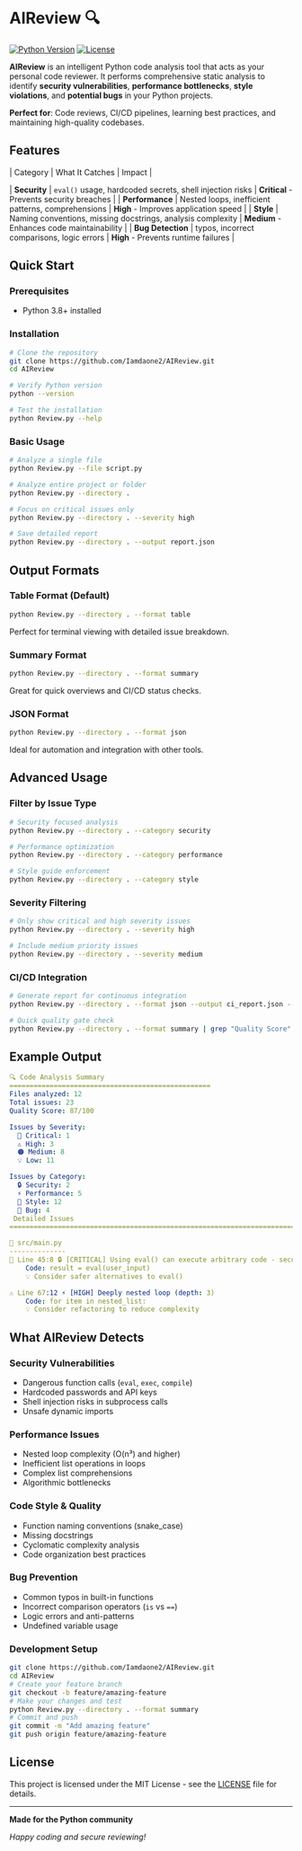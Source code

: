 # AIReview 🔍

[![Python Version](https://img.shields.io/badge/python-3.8%2B-blue)](https://python.org)
[![License](https://img.shields.io/badge/license-MIT-green)](LICENSE)

**AIReview** is an intelligent Python code analysis tool that acts as your personal code reviewer. It performs comprehensive static analysis to identify **security vulnerabilities**, **performance bottlenecks**, **style violations**, and **potential bugs** in your Python projects.

 **Perfect for**: Code reviews, CI/CD pipelines, learning best practices, and maintaining high-quality codebases.

## Features

| Category | What It Catches | Impact |

| **Security** | `eval()` usage, hardcoded secrets, shell injection risks | **Critical** - Prevents security breaches |
| **Performance** | Nested loops, inefficient patterns, comprehensions | **High** - Improves application speed |
| **Style** | Naming conventions, missing docstrings, analysis complexity | **Medium** - Enhances code maintainability |
| **Bug Detection** | typos, incorrect comparisons, logic errors | **High** - Prevents runtime failures |

## Quick Start

### Prerequisites
- Python 3.8+ installed

### Installation

```bash
# Clone the repository
git clone https://github.com/Iamdaone2/AIReview.git
cd AIReview

# Verify Python version
python --version

# Test the installation
python Review.py --help
```

### Basic Usage

```bash
# Analyze a single file
python Review.py --file script.py

# Analyze entire project or folder
python Review.py --directory .

# Focus on critical issues only
python Review.py --directory . --severity high

# Save detailed report
python Review.py --directory . --output report.json
```

## Output Formats

### Table Format (Default)
```bash
python Review.py --directory . --format table
```
Perfect for terminal viewing with detailed issue breakdown.

### Summary Format
```bash
python Review.py --directory . --format summary
```
Great for quick overviews and CI/CD status checks.

### JSON Format
```bash
python Review.py --directory . --format json
```
Ideal for automation and integration with other tools.

## Advanced Usage

### Filter by Issue Type
```bash
# Security focused analysis
python Review.py --directory . --category security

# Performance optimization
python Review.py --directory . --category performance

# Style guide enforcement
python Review.py --directory . --category style
```

### Severity Filtering
```bash
# Only show critical and high severity issues
python Review.py --directory . --severity high

# Include medium priority issues
python Review.py --directory . --severity medium
```

### CI/CD Integration
```bash
# Generate report for continuous integration
python Review.py --directory . --format json --output ci_report.json --severity high

# Quick quality gate check
python Review.py --directory . --format summary | grep "Quality Score"
```

## Example Output

```yaml
🔍 Code Analysis Summary
==================================================
Files analyzed: 12
Total issues: 23
Quality Score: 87/100

Issues by Severity:
  🚨 Critical: 1
  ⚠️ High: 3
  🟠 Medium: 8
  💡 Low: 11

Issues by Category:
  🔒 Security: 2
  ⚡ Performance: 5
  🎨 Style: 12
  🐛 Bug: 4
 Detailed Issues
================================================================================

📄 src/main.py
--------------
🚨 Line 45:8 🔒 [CRITICAL] Using eval() can execute arbitrary code - security risk
    Code: result = eval(user_input)
    💡 Consider safer alternatives to eval()

⚠️ Line 67:12 ⚡ [HIGH] Deeply nested loop (depth: 3)
    Code: for item in nested_list:
    💡 Consider refactoring to reduce complexity
```

## What AIReview Detects

### Security Vulnerabilities
- Dangerous function calls (`eval`, `exec`, `compile`)
- Hardcoded passwords and API keys
- Shell injection risks in subprocess calls
- Unsafe dynamic imports

### Performance Issues
- Nested loop complexity (O(n³) and higher)
- Inefficient list operations in loops
- Complex list comprehensions
- Algorithmic bottlenecks

### Code Style & Quality
- Function naming conventions (snake_case)
- Missing docstrings
- Cyclomatic complexity analysis
- Code organization best practices

### Bug Prevention
- Common typos in built-in functions
- Incorrect comparison operators (`is` vs `==`)
- Logic errors and anti-patterns
- Undefined variable usage


### Development Setup
```bash
git clone https://github.com/Iamdaone2/AIReview.git
cd AIReview
# Create your feature branch
git checkout -b feature/amazing-feature
# Make your changes and test
python Review.py --directory . --format summary
# Commit and push
git commit -m "Add amazing feature"
git push origin feature/amazing-feature
```

## License

This project is licensed under the MIT License - see the [LICENSE](LICENSE) file for details.

---

**Made for the Python community**

*Happy coding and secure reviewing!* 

